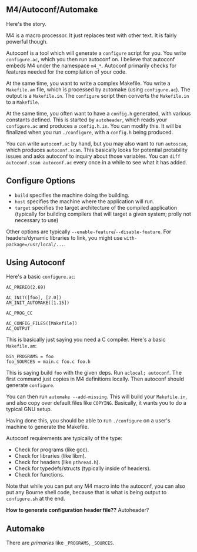 ## M4/Autoconf/Automake

Here's the story.

M4 is a macro processor. It just replaces text with other text. It is
fairly powerful though.

Autoconf is a tool which will generate a `configure` script for
you. You write `configure.ac`, which you then run autoconf on. I
believe that autoconf embeds M4 under the namespace `m4_*`. Autoconf
primarily checks for features needed for the compilation of your code.

At the same time, you want to write a complex Makefile. You write a
`Makefile.am` file, which is processed by automake (using
`configure.ac`). The output is a `Makefile.in`. The `configure` script
then converts the `Makefile.in` to a `Makefile`.

At the same time, you often want to have a `config.h` generated, with
various constants defined. This is started by `autoheader`, which
reads your `configure.ac` and produces a `config.h.in`. You can modify
this. It will be finalized when you run `./configure`, with a
`config.h` being produced.

You can write `autoconf.ac` by hand, but you may also want to run
`autoscan`, which produces `autoconf.scan`. This basically looks for
potential protability issues and asks autoconf to inquiry about those
variables. You can `diff autoconf.scan autoconf.ac` every once in a
while to see what it has added.

## Configure Options

* `build` specifies the machine doing the building.
* `host` specifies the machine where the application will run.
* `target` specifies the target architecture of the compiled
  application (typically for building compilers that will target a
  given system; prolly not necessary to use)

Other options are typically
`--enable-feature`/`--disable-feature`. For headers/dynamic libraries
to link, you might use `with-package=/usr/local/...`.

## Using Autoconf

Here's a basic `configure.ac`:

```
AC_PREREQ(2.69)

AC_INIT([foo], [2.0])
AM_INIT_AUTOMAKE([1.15])

AC_PROG_CC

AC_CONFIG_FILES([Makefile])
AC_OUTPUT
```

This is basically just saying you need a C compiler. Here's a basic
`Makefile.am`:

```
bin_PROGRAMS = foo
foo_SOURCES = main.c foo.c foo.h
```

This is saying build `foo` with the given deps. Run `aclocal;
autoconf`. The first command just copies in M4 definitions
locally. Then autoconf should generate `configure`.

You can then run `automake --add-missing`. This will build your
`Makefile.in`, and also copy over default files like
`COPYING`. Basically, it wants you to do a typical GNU setup.

Having done this, you should be able to run `./configure` on a user's
machine to generate the Makefile.

Autoconf requirements are typically of the type:

* Check for programs (like gcc).
* Check for libraries (like libm).
* Check for headers (like `pthread.h`).
* Check for typedefs/structs (typically inside of headers).
* Check for functions.

Note that while you can put any M4 macro into the autoconf, you can
also put any Bourne shell code, because that is what is being output
to `configure.sh` at the end.

**How to generate configuration header file??** Autoheader?

## Automake

There are *primaries* like `_PROGRAMS`, `_SOURCES`.
